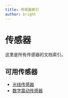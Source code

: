 ```yaml
---
title: 传感器索引
author: bright
---
```


<!-- 由bright更新 -->

# 传感器

这里是所有传感器的文档索引。

## 可用传感器

- [光线传感器](./light_sensor.md)
- [数字震动传感器](./digital_vibration_sensor.md) 